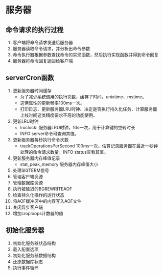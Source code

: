# 服务器

## 命令请求的执行过程

1. 客户端将命令请求发送给服务器
2. 服务器读取命令请求，并分析出命令参数
3. 命令执行器根据参数查找命令的实现函数，然后执行实现函数并得到命令回复
4. 服务器将命令回复返回给客户端

## serverCron函数

1. 更新服务器时间缓存
   * 为了减少系统调用的执行次数，缓存了时间，unixtime、mstime。
   * 这俩属性的更新频率100ms一次。
   * 打印日志、更新服务器LRU时钟、决定是否执行持久化任务、计算服务器上线时间这类精度要求不高的功能使用。
2. 更新LRU时钟
   * lruclock: 服务器LRU时钟，10s一次，用于计算键的空转时长
   * INFO server命令可查询其值。
3. 更新服务器每秒执行命令次数
   * trackOperationsPerSecond 100ms一次，估算记录服务器在最近一秒钟处理的命令请求数量。INFO status查看其值。
4. 更新服务器内存峰值记录
   * stat\_peak\_memory 服务器内存峰值大小
5. 处理SIGTERM信号
6. 管理客户端资源
7. 管理数据库资源
8. 执行被延迟的BGREWRITEAOF
9. 检查持久化操作的运行状态
10. 将AOF缓冲区中的内容写入AOF文件
11. 关闭异步客户端
12. 增加croploops计数器的值

## 初始化服务器

1. 初始化服务器状态结构
2. 载入配置选项
3. 初始化服务器数据结构
4. 还原数据库状态
5. 执行事件循环

